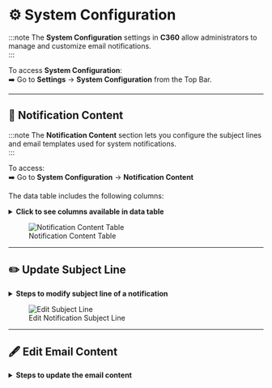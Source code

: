 # ⚙️ **System Configuration**

:::note
The **System Configuration** settings in **C360** allow administrators to manage and customize email notifications.  
:::

To access **System Configuration**:  
➡️ Go to **Settings** → **System Configuration** from the Top Bar.

---

## 📨 Notification Content
:::note
The **Notification Content** section lets you configure the subject lines and email templates used for system notifications.  
:::

To access:  
➡️ Go to **System Configuration** → **Notification Content**  

The data table includes the following columns:
 
<details>
<summary><strong>Click to see columns available in data table</strong></summary>
<p>
- **Notification** → Displays the event or activity triggering the notification.  
- **Subject Line** → Defines the subject of the email that will be sent.  
- **Actions** → Provides options to edit the email content.  
</p>
</details>

<figure>
  <img src="/media/system-configuration/notification-content/notification-content.png" alt="Notification Content Table" />
  <figcaption>Notification Content Table</figcaption>
</figure>

---

## ✏️ Update Subject Line

<details>
<summary><strong>Steps to modify subject line of a notification</strong></summary>
<p>
1. Click on the **Subject Line** field in the table.  
2. Enter the updated subject text.  
3. Press **Enter** or click outside the field to save changes.  
</p>
</details>

<figure>
  <img src="/media/system-configuration/notification-content/modify-notification-email-template.png" alt="Edit Subject Line" />
  <figcaption>Edit Notification Subject Line</figcaption>
</figure>

---

## 🖋️ Edit Email Content
<details>
<summary><strong>Steps to update the email content</strong></summary>
<p>
1. In the **Actions** column, click the **Edit** icon for the relevant notification.  
2. You will be redirected to the **Email Design Page**.  
3. Update the email template as needed.  
4. Click **Save** to apply changes, or **Cancel** to discard them.  
</p>
</details>
